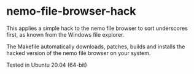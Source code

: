 # nemo-file-browser-hack

This applies a simple hack to the nemo file browser to sort underscores first, as known from the Windows file explorer.

The Makefile automatically downloads, patches, builds and installs the hacked version of the nemo file browser on your system.

Tested in Ubuntu 20.04 (64-bit)
